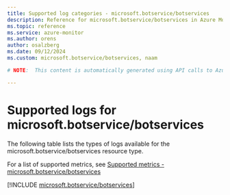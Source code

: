 ```yaml
---
title: Supported log categories - microsoft.botservice/botservices
description: Reference for microsoft.botservice/botservices in Azure Monitor Logs.
ms.topic: reference
ms.service: azure-monitor
ms.author: orens
author: osalzberg
ms.date: 09/12/2024
ms.custom: microsoft.botservice/botservices, naam

# NOTE:  This content is automatically generated using API calls to Azure. Any edits made on these files will be overwritten in the next run of the script. 

---
```





# Supported logs for microsoft.botservice/botservices  
The following table lists the types of logs available for the microsoft.botservice/botservices resource type.
  
  
  
For a list of supported metrics, see [Supported metrics - microsoft.botservice/botservices](../supported-metrics/microsoft-botservice-botservices-metrics.md)  
  

  
[!INCLUDE [microsoft.botservice/botservices](~/reusable-content/ce-skilling/azure/includes/azure-monitor/reference/logs/microsoft-botservice-botservices-logs-include.md)]  
  

